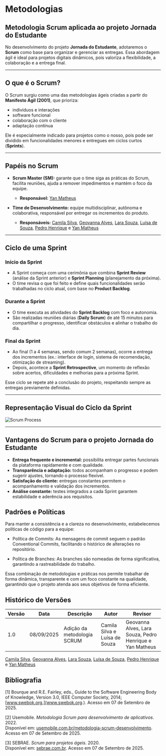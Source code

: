 # Metodologias

## Metodologia Scrum aplicada ao projeto Jornada do Estudante

No desenvolvimento do projeto **Jornada do Estudante**, adotaremos o **Scrum** como base para organizar e gerenciar as entregas. Essa abordagem ágil é ideal para projetos digitais dinâmicos, pois valoriza a flexibilidade, a colaboração e a entrega final.

---

## O que é o Scrum?

O Scrum surgiu como uma das metodologias ágeis criadas a partir do **Manifesto Ágil (2001)**, que prioriza:

- indivíduos e interações  
- software funcional  
- colaboração com o cliente  
- adaptação contínua

Ele é especialmente indicado para projetos como o nosso, pois pode ser dividido em funcionalidades menores e entregues em ciclos curtos (**Sprints**).

---

## Papéis no Scrum

- **Scrum Master (SM):** garante que o time siga as práticas do Scrum, facilita reuniões, ajuda a remover impedimentos e mantém o foco da equipe.  
  - **Responsável:** [Yan Matheus](https://github.com/Yanmatheus0812)

- **Time de Desenvolvimento:** equipe multidisciplinar, autônoma e colaborativa, responsável por entregar os incrementos do produto.  
  - **Responsáveis:** [Camila Silva](https://github.com/CamilaSilvaC), [Geovanna Alves](https://github.com/GeovannaUmbelino), [Lara Souza](https://github.com/mel14-hub), [Luísa de Souza](https://github.com/luisa12ll), [Pedro Henrique](https://github.com/pedrohpsantos) e [Yan Matheus](https://github.com/Yanmatheus0812)

---

## Ciclo de uma Sprint

### Início da Sprint
- A Sprint começa com uma cerimônia que combina **Sprint Review** (análise da Sprint anterior) e **Sprint Planning** (planejamento da próxima).
- O time revisa o que foi feito e define quais funcionalidades serão trabalhadas no ciclo atual, com base no **Product Backlog**.

### Durante a Sprint
- O time executa as atividades do **Sprint Backlog** com foco e autonomia.
- São realizadas reuniões diárias (**Daily Scrum**) de até 15 minutos para compartilhar o progresso, identificar obstáculos e alinhar o trabalho do dia.

### Final da Sprint
- Ao final (1 a 4 semanas, sendo comum 2 semanas), ocorre a entrega dos incrementos (ex.: interface de login, sistema de recomendação, otimização de streaming).
- Depois, acontece a **Sprint Retrospective**, um momento de reflexão sobre acertos, dificuldades e melhorias para a próxima Sprint.

Esse ciclo se repete até a conclusão do projeto, respeitando sempre as entregas previamente definidas.  

---

## Representação Visual do Ciclo da Sprint

![Scrum Process](https://i.postimg.cc/Dy3SjSKh/0-Jes-SIn0-Qt-DE0-Fu-Py-removebg-preview.png)

---

## Vantagens do Scrum para o projeto Jornada do Estudante

- **Entrega frequente e incremental:** possibilita entregar partes funcionais da plataforma rapidamente e com qualidade.  
- **Transparência e adaptação:** todos acompanham o progresso e podem sugerir ajustes, tornando o processo flexível.  
- **Satisfação do cliente:** entregas constantes permitem o acompanhamento e validação dos incrementos.  
- **Análise constante:** testes integrados a cada Sprint garantem estabilidade e aderência aos requisitos.


## Padrões e Políticas

Para manter a consistência e a clareza no desenvolvimento, estabelecemos políticas de código para a equipe:

- Política de Commits: As mensagens de commit seguem o padrão Conventional Commits, facilitando o histórico de alterações no repositório.

- Política de Branches: As branches são nomeadas de forma significativa, garantindo a rastreabilidade do trabalho.

Essa combinação de metodologias e práticas nos permite trabalhar de forma dinâmica, transparente e com um foco constante na qualidade, garantindo que o projeto atenda aos seus objetivos de forma eficiente.


## Histórico de Versões

| Versão | Data       | Descrição                   | Autor             | Revisor         |
|--------|------------|-----------------------------|-------------------|-----------------|
| 1.0    | 08/09/2025 | Adição da metodologia SCRUM	|  Camila Silva e Luísa de Souza |Geovanna Alves, Lara Souza, Pedro Henrique e Yan Matheus |

[Camila Silva](https://github.com/CamilaSilvaC), [Geovanna Alves](https://github.com/GeovannaUmbelino), [Lara Souza](https://github.com/mel14-hub), [Luísa de Souza](https://github.com/luisa12ll), [Pedro Henrique](https://github.com/pedrohpsantos) e [Yan Matheus](https://github.com/Yanmatheus0812)

## Bibliografia
[1] Bourque and R.E. Fairley, eds., Guide to the Software Engineering Body of Knowledge, Version 3.0, IEEE Computer Society, 2014;[www.swebok.org.](www.swebok.org.). Acesso em 07 de Setembro de 2025.

[2] Usemobile. *Metodologia Scrum para desenvolvimento de aplicativos*. 2022.  
   Disponível em: [usemobile.com.br/metodologia-scrum-desenvolvimento](http://usemobile.com.br/metodologia-scrum-desenvolvimento/). Acesso em 07 de Setembro de 2025.


[3] SEBRAE. *Scrum para projetos ágeis*. 2020.  
   Disponível em: [sebrae.com.br](https://sebrae.com.br/sites/PortalSebrae/cursosonline/inovacao-e-agilidade-o-futuro-do-empreendedorismo,c269f07e6fb5c710VgnVCM100000d701210aRCRD). Acesso em 07 de Setembro de 2025.
